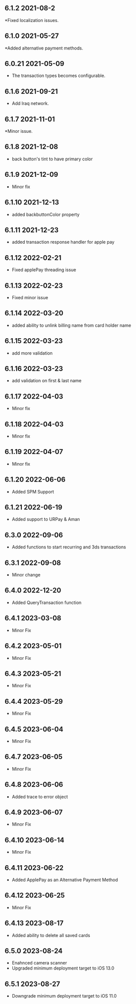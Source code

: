 ## 6.1.2 2021-08-2
*Fixed localization issues.

## 6.1.0 2021-05-27
*Added alternative payment methods.

## 6.0.21 2021-05-09
* The transaction types becomes configurable.

## 6.1.6 2021-09-21
* Add Iraq network.

## 6.1.7 2021-11-01
*Minor issue.

## 6.1.8 2021-12-08
* back button's tint to have primary color

## 6.1.9 2021-12-09
* Minor fix

## 6.1.10 2021-12-13
* added backbuttonColor property 

## 6.1.11 2021-12-23
* added transaction response handler for apple pay

## 6.1.12 2022-02-21
* Fixed applePay threading issue

## 6.1.13 2022-02-23
* Fixed minor issue

## 6.1.14 2022-03-20
* added ability to unlink billing name from card holder name

## 6.1.15 2022-03-23
* add more validation

## 6.1.16 2022-03-23
* add validation on first & last name

## 6.1.17 2022-04-03
* Minor fix

## 6.1.18 2022-04-03
* Minor fix

## 6.1.19 2022-04-07
* Minor fix

## 6.1.20 2022-06-06
* Added SPM Support

## 6.1.21 2022-06-19
* Added support to URPay & Aman

## 6.3.0 2022-09-06
* Added functions to start recurring and 3ds transactions

## 6.3.1 2022-09-08
* Minor change

## 6.4.0 2022-12-20
* Added QueryTransaction function

## 6.4.1 2023-03-08
* Minor Fix

## 6.4.2 2023-05-01
* Minor Fix

## 6.4.3 2023-05-21
* Minor Fix

## 6.4.4 2023-05-29
* Minor Fix

## 6.4.5 2023-06-04
* Minor Fix

## 6.4.7 2023-06-05
* Minor Fix

## 6.4.8 2023-06-06
* Added trace to error object

## 6.4.9 2023-06-07
* Minor Fix

## 6.4.10 2023-06-14
* Minor Fix

## 6.4.11 2023-06-22
* Added ApplePay as an Alternative Payment Method

## 6.4.12 2023-06-25
* Minor Fix

## 6.4.13 2023-08-17
* Added ability to delete all saved cards

## 6.5.0 2023-08-24
* Enahnced camera scanner
* Upgraded minimum deployment target to iOS 13.0 

## 6.5.1 2023-08-27
* Downgrade minimum deployment target to iOS 11.0